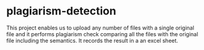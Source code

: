 # plagiarism-detection

This project enables us to upload any number of files with a single original file and it performs plagiarism check comparing all the files with the original file including the semantics. It records the result in a an excel sheet.  

